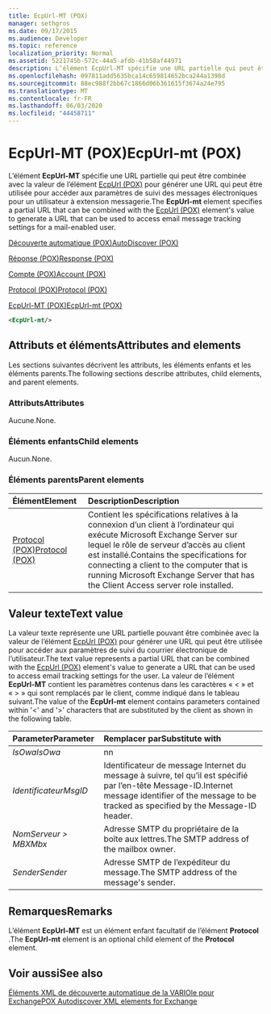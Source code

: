 ```yaml
---
title: EcpUrl-MT (POX)
manager: sethgros
ms.date: 09/17/2015
ms.audience: Developer
ms.topic: reference
localization_priority: Normal
ms.assetid: 5221745b-572c-44a5-afdb-41b58af44971
description: L’élément EcpUrl-MT spécifie une URL partielle qui peut être combinée avec la valeur de l’élément EcpUrl (POX) pour générer une URL qui peut être utilisée pour accéder aux paramètres de suivi des messages électroniques pour un utilisateur à extension messagerie.
ms.openlocfilehash: 097811add5635bca14c659814652bca244a1398d
ms.sourcegitcommit: 88ec988f2bb67c1866d06b361615f3674a24e795
ms.translationtype: MT
ms.contentlocale: fr-FR
ms.lasthandoff: 06/03/2020
ms.locfileid: "44458711"
---
```

# <a name="ecpurl-mt-pox"></a><span data-ttu-id="43d68-103">EcpUrl-MT (POX)</span><span class="sxs-lookup"><span data-stu-id="43d68-103">EcpUrl-mt (POX)</span></span>

<span data-ttu-id="43d68-104">L’élément **EcpUrl-MT** spécifie une URL partielle qui peut être combinée avec la valeur de l’élément [EcpUrl (POX)](ecpurl-pox.md) pour générer une URL qui peut être utilisée pour accéder aux paramètres de suivi des messages électroniques pour un utilisateur à extension messagerie.</span><span class="sxs-lookup"><span data-stu-id="43d68-104">The **EcpUrl-mt** element specifies a partial URL that can be combined with the [EcpUrl (POX)](ecpurl-pox.md) element's value to generate a URL that can be used to access email message tracking settings for a mail-enabled user.</span></span> 
  
[<span data-ttu-id="43d68-105">Découverte automatique (POX)</span><span class="sxs-lookup"><span data-stu-id="43d68-105">AutoDiscover (POX)</span></span>](autodiscover-pox.md)
  
[<span data-ttu-id="43d68-106">Réponse (POX)</span><span class="sxs-lookup"><span data-stu-id="43d68-106">Response (POX)</span></span>](response-pox.md)
  
[<span data-ttu-id="43d68-107">Compte (POX)</span><span class="sxs-lookup"><span data-stu-id="43d68-107">Account (POX)</span></span>](account-pox.md)
  
[<span data-ttu-id="43d68-108">Protocol (POX)</span><span class="sxs-lookup"><span data-stu-id="43d68-108">Protocol (POX)</span></span>](protocol-pox.md)
  
[<span data-ttu-id="43d68-109">EcpUrl-MT (POX)</span><span class="sxs-lookup"><span data-stu-id="43d68-109">EcpUrl-mt (POX)</span></span>](ecpurl-mt-pox.md)
  
```XML
<EcpUrl-mt/>
```

## <a name="attributes-and-elements"></a><span data-ttu-id="43d68-110">Attributs et éléments</span><span class="sxs-lookup"><span data-stu-id="43d68-110">Attributes and elements</span></span>

<span data-ttu-id="43d68-111">Les sections suivantes décrivent les attributs, les éléments enfants et les éléments parents.</span><span class="sxs-lookup"><span data-stu-id="43d68-111">The following sections describe attributes, child elements, and parent elements.</span></span>
  
### <a name="attributes"></a><span data-ttu-id="43d68-112">Attributs</span><span class="sxs-lookup"><span data-stu-id="43d68-112">Attributes</span></span>

<span data-ttu-id="43d68-113">Aucune.</span><span class="sxs-lookup"><span data-stu-id="43d68-113">None.</span></span>
  
### <a name="child-elements"></a><span data-ttu-id="43d68-114">Éléments enfants</span><span class="sxs-lookup"><span data-stu-id="43d68-114">Child elements</span></span>

<span data-ttu-id="43d68-115">Aucun.</span><span class="sxs-lookup"><span data-stu-id="43d68-115">None.</span></span>
  
### <a name="parent-elements"></a><span data-ttu-id="43d68-116">Éléments parents</span><span class="sxs-lookup"><span data-stu-id="43d68-116">Parent elements</span></span>

|<span data-ttu-id="43d68-117">**Élément**</span><span class="sxs-lookup"><span data-stu-id="43d68-117">**Element**</span></span>|<span data-ttu-id="43d68-118">**Description**</span><span class="sxs-lookup"><span data-stu-id="43d68-118">**Description**</span></span>|
|:-----|:-----|
|[<span data-ttu-id="43d68-119">Protocol (POX)</span><span class="sxs-lookup"><span data-stu-id="43d68-119">Protocol (POX)</span></span>](protocol-pox.md) <br/> |<span data-ttu-id="43d68-120">Contient les spécifications relatives à la connexion d’un client à l’ordinateur qui exécute Microsoft Exchange Server sur lequel le rôle de serveur d’accès au client est installé.</span><span class="sxs-lookup"><span data-stu-id="43d68-120">Contains the specifications for connecting a client to the computer that is running Microsoft Exchange Server that has the Client Access server role installed.</span></span>  <br/> |
   
## <a name="text-value"></a><span data-ttu-id="43d68-121">Valeur texte</span><span class="sxs-lookup"><span data-stu-id="43d68-121">Text value</span></span>

<span data-ttu-id="43d68-122">La valeur texte représente une URL partielle pouvant être combinée avec la valeur de l’élément [EcpUrl (POX)](ecpurl-pox.md) pour générer une URL qui peut être utilisée pour accéder aux paramètres de suivi du courrier électronique de l’utilisateur.</span><span class="sxs-lookup"><span data-stu-id="43d68-122">The text value represents a partial URL that can be combined with the [EcpUrl (POX)](ecpurl-pox.md) element's value to generate a URL that can be used to access email tracking settings for the user.</span></span> <span data-ttu-id="43d68-123">La valeur de l’élément **EcpUrl-MT** contient les paramètres contenus dans les caractères « < » et « > » qui sont remplacés par le client, comme indiqué dans le tableau suivant.</span><span class="sxs-lookup"><span data-stu-id="43d68-123">The value of the **EcpUrl-mt** element contains parameters contained within '<' and '>' characters that are substituted by the client as shown in the following table.</span></span> 
  
|<span data-ttu-id="43d68-124">**Parameter**</span><span class="sxs-lookup"><span data-stu-id="43d68-124">**Parameter**</span></span>|<span data-ttu-id="43d68-125">**Remplacer par**</span><span class="sxs-lookup"><span data-stu-id="43d68-125">**Substitute with**</span></span>|
|:-----|:-----|
| <span data-ttu-id="43d68-126">_IsOwa_</span><span class="sxs-lookup"><span data-stu-id="43d68-126">_IsOwa_</span></span> <br/> |<span data-ttu-id="43d68-127">n</span><span class="sxs-lookup"><span data-stu-id="43d68-127">n</span></span>  <br/> |
| <span data-ttu-id="43d68-128">_Identificateur_</span><span class="sxs-lookup"><span data-stu-id="43d68-128">_MsgID_</span></span> <br/> |<span data-ttu-id="43d68-129">Identificateur de message Internet du message à suivre, tel qu’il est spécifié par l’en-tête Message-ID.</span><span class="sxs-lookup"><span data-stu-id="43d68-129">Internet message identifier of the message to be tracked as specified by the Message-ID header.</span></span>  <br/> |
| <span data-ttu-id="43d68-130">_NomServeur > MBX_</span><span class="sxs-lookup"><span data-stu-id="43d68-130">_Mbx_</span></span> <br/> |<span data-ttu-id="43d68-131">Adresse SMTP du propriétaire de la boîte aux lettres.</span><span class="sxs-lookup"><span data-stu-id="43d68-131">The SMTP address of the mailbox owner.</span></span>  <br/> |
| <span data-ttu-id="43d68-132">_Sender_</span><span class="sxs-lookup"><span data-stu-id="43d68-132">_Sender_</span></span> <br/> |<span data-ttu-id="43d68-133">Adresse SMTP de l’expéditeur du message.</span><span class="sxs-lookup"><span data-stu-id="43d68-133">The SMTP address of the message's sender.</span></span>  <br/> |
   
## <a name="remarks"></a><span data-ttu-id="43d68-134">Remarques</span><span class="sxs-lookup"><span data-stu-id="43d68-134">Remarks</span></span>

<span data-ttu-id="43d68-135">L’élément **EcpUrl-MT** est un élément enfant facultatif de l’élément **Protocol** .</span><span class="sxs-lookup"><span data-stu-id="43d68-135">The **EcpUrl-mt** element is an optional child element of the **Protocol** element.</span></span> 
  
## <a name="see-also"></a><span data-ttu-id="43d68-136">Voir aussi</span><span class="sxs-lookup"><span data-stu-id="43d68-136">See also</span></span>



[<span data-ttu-id="43d68-137">Éléments XML de découverte automatique de la VARIOle pour Exchange</span><span class="sxs-lookup"><span data-stu-id="43d68-137">POX Autodiscover XML elements for Exchange</span></span>](pox-autodiscover-xml-elements-for-exchange.md)

